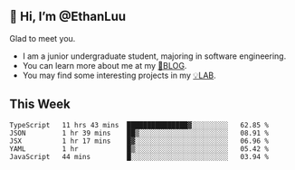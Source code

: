## 👋 Hi, I’m @EthanLuu

Glad to meet you.

- I am a junior undergraduate student, majoring in software engineering.
- You can learn more about me at my [📝BLOG](https://blog.ethanloo.top).
- You may find some interesting projects in my [💡LAB](https://lab.ethanloo.top).

## This Week
<!--START_SECTION:waka-->
```text
TypeScript   11 hrs 43 mins  ███████████████▓░░░░░░░░░   62.85 % 
JSON         1 hr 39 mins    ██▒░░░░░░░░░░░░░░░░░░░░░░   08.91 % 
JSX          1 hr 17 mins    █▓░░░░░░░░░░░░░░░░░░░░░░░   06.96 % 
YAML         1 hr            █▒░░░░░░░░░░░░░░░░░░░░░░░   05.42 % 
JavaScript   44 mins         █░░░░░░░░░░░░░░░░░░░░░░░░   03.94 % 
```
<!--END_SECTION:waka-->
